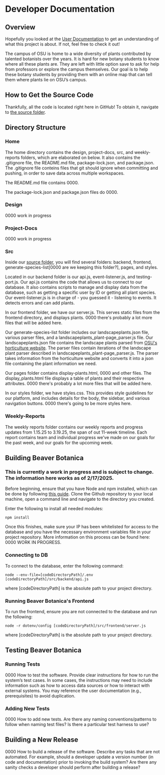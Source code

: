 # Developer Documentation

## Overview
Hopefully you looked at the [User Documentation](User_Documentation.md) to get an understanding of what this project is about. If not, feel free to check it out!

The campus of OSU is home to a wide diversity of plants contributed by talented botanists over the years. It is hard for new botany students to know where all these plants are. They are left with little option save to ask for help from professors or explore the campus themselves. Our goal is to help these botany students by providing them with an online map that can tell them where plants lie on OSU’s campus. 

## How to Get the Source Code
Thankfully, all the code is located right here in GitHub! To obtain it, navigate to [the source folder](https://github.com/Flameis/CS362-Team3/tree/main/src).


## Directory Structure
### Home
The home directory contains the design, project-docs, src, and weekly-reports folders, which are elaborated on below. It also contains the .gitignore file, the README.md file, package-lock.json, and package.json. The .gitignore file conteins files that git should ignore when committing and pushing, in order to save data across multiple workspaces.

The README.md file contains 0000.

The package-lock.json and package.json files do 0000.


### Design
0000 work in progress


### Project-Docs
0000 work in progress


### Src
Inside our [source folder](https://github.com/Flameis/CS362-Team3/tree/main/src), you will find several folders: backend, frontend, generate-species-list[0000 are we keeping this folder?], pages, and styles.

Located in our backend folder is our api.js, event-listener.js, and testing-port.js. Our api.js contains the code that allows us to connect to our database. It also contains scripts to manage and display data from the database, such as getting a specific user by ID or getting all plant species. Our event-listener.js is in charge of - you guessed it - listening to events. It detects errors and can add plants. 

In our frontend folder, we have our server.js. This serves static files from the frontend directory, and displays plants. 0000 there's probably a lot more files that will be added here.

Our generate-species-list folder includes our landscapeplants.json file, various parser files, and a landscapeplants_plant-page_parser.js file. Our landscapeplants.json file contains the landscape plants parsed from [OSU's horticulture website](https://landscapeplants.oregonstate.edu/). The parser files contain iterations of the landscape plant parser described in landscapeplants_plant-page_parser.js. The parser takes information from the horticulture website and converts it into a json file containing the plant information we need. 

Our pages folder contains display-plants.html, 0000 and other files. The display_plants.html file displays a table of plants and their respective attributes. 0000 there's probably a lot more files that will be added here.

In our styles folder, we have styles.css. This provides style guidelines for our platform, and includes details for the body, the sidebar, and various navigation buttons. 0000 there's going to be more styles here.


### Weekly-Reports
The weekly reports folder contains our weekly reports and progress updates from 1.15.25 to 3.19.25, the span of out 11-week timeline. Each report contains team and individual progress we've made on our goals for the past week, and our goals for the upcoming week.


## Building Beaver Botanica
### This is currently a work in progress and is subject to change. The information here works as of 2/17/2025.
Before beginning, ensure that you have Node and npm installed, which can be done by following [this guide](https://docs.npmjs.com/downloading-and-installing-node-js-and-npm).
Clone the Github repository to your local machine, open a command line and navigate to the directory you created.

Enter the following to install all needed modules:

```npm install```

Once this finishes, make sure your IP has been whitelisted for access to the database and you have the necessary environment variables file in your project repository. More information on this process can be found here: 0000 WORK IN PROGRESS.

### Connecting to DB
To connect to the database, enter the following command:

```node --env-file=[codeDirectoryPath]/.env [codeDirectoryPath]/src/backend/api.js```

where [codeDirectoryPath] is the absolute path to your project directory.

### Running Beaver Botanica's Frontend
To run the frontend, ensure you are not connected to the database and run the following:

```node -r dotenv/config [codeDirectoryPath]/src/frontend/server.js```

where [codeDirectoryPath] is the absolute path to your project directory.


## Testing Beaver Botanica
### Running Tests
0000 How to test the software. Provide clear instructions for how to run the system’s test cases. In some cases, the instructions may need to include information such as how to access data sources or how to interact with external systems. You may reference the user documentation (e.g., prerequisites) to avoid duplication.


### Adding New Tests
0000 How to add new tests. Are there any naming conventions/patterns to follow when naming test files? Is there a particular test harness to use?


## Building a New Release
0000 How to build a release of the software. Describe any tasks that are not automated. For example, should a developer update a version number (in code and documentation) prior to invoking the build system? Are there any sanity checks a developer should perform after building a release?

